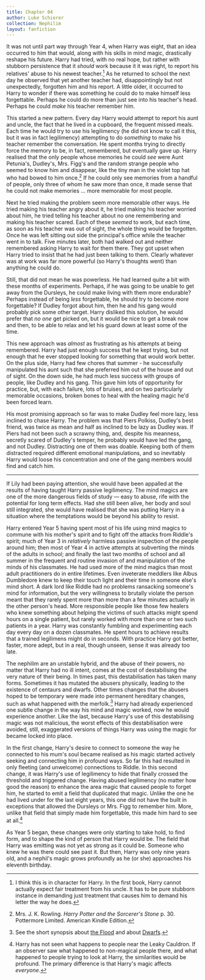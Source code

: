 ```yaml
---
title: Chapter 04
author: Luke Schierer
collection: Nephilim
layout: fanfiction
---
```


It was not until part way through Year 4, when Harry was eight, that an idea
occurred to him that would, along with his skills in mind magic, drastically
reshape his future. Harry had tried, with no real hope, but rather with
stubborn persistence that it _should_ work because it it was right, to report
his relatives' abuse to his newest teacher.[^210412-2] As he returned to school
the next day he observed that yet another teacher had, disappointingly but not
unexpectedly, forgotten him and his report. A little older, it occurred to
Harry to wonder if there was something he could do to make himself less
forgettable. Perhaps he could do more than just see into his teacher's head.
Perhaps he could _make_ his teacher remember him.

This started a new pattern. Every day Harry would attempt to report his aunt
and uncle, the fact that he lived in a cupboard, the frequent missed meals.
Each time he would try to use his legilimency (he did not know to call it this,
but it was in fact legilimency) attempting to do _something_ to make his
teacher remember the conversation. He spent months trying to directly force
the memory to be, in fact, remembered, but eventually gave up. Harry realised
that the only people whose memories he could _see_ were Aunt Petunia's,
Dudley's, Mrs. Figg's and the random strange people who seemed to know him and
disappear, like the tiny man in the violet top hat who had bowed to him
once.[^210412-3] If he could only see memories from a handful of people, only
three of whom he saw more than once, it made sense that he could not make
memories … more memorable for most people.

Next he tried making the problem seem more memorable other ways. He tried
making his teacher angry about it, he tried making his teacher worried about
him, he tried telling his teacher about no one remembering and making his
teacher scared. Each of these _seemed_ to work, but each time, as soon as his
teacher was out of sight, the whole thing would be forgotten. Once he was left
sitting out side the principal's office while the teacher went in to talk.
Five minutes later, both had walked out and neither remembered asking Harry to
wait for them there. They got upset when Harry tried to insist that he had
just been talking to them. Clearly whatever was at work was far more powerful
(so Harry's thoughts went) than anything he could do.

Still, that did not mean he was powerless. He had learned quite a bit with
these months of experiments. Perhaps, if he was going to be unable to get away
from the Dursleys, he could make living with them more endurable? Perhaps
instead of being _less_ forgettable, he should try to become _more_
forgettable? If Dudley forgot about him, then he and his gang would probably
pick some other target. Harry disliked this solution, he would prefer that _no
one_ get picked on, but it would be nice to get a break now and then, to be
able to relax and let his guard down at least some of the time.

This new approach was _almost_ as frustrating as his attempts at being
remembered. Harry had just enough success that he kept trying, but not enough
that he ever stopped looking for something that would work better. On the plus
side, Harry had few chores that summer - he successfully manipulated his aunt
such that she preferred him out of the house and out of sight. On the down
side, he had much less success with groups of people, like Dudley and his gang.
This gave him lots of opportunity for practice, but, with each failure, lots of
bruises, and on two particularly memorable occasions, broken bones to heal with
the healing magic he'd been forced learn.

His most promising approach so far was to make Dudley feel more lazy, less
inclined to chase Harry. The problem was that Piers Polkiss, Dudley's best
friend, was twice as mean and half as inclined to be lazy as Dudley was. If
Piers had not been such a scrawny thing, and, despite his meanness, secretly
scared of Dudley's temper, he probably would have led the gang, and not Dudley.
Distracting one of them was doable. Keeping both of them distracted required
different emotional manipulations, and so inevitably Harry would loose his
concentration and one of the gang members would find and catch him.

---

If Lily had been paying attention, she would have been appalled at the results
of having taught Harry passive legilimency. The mind magics are one of the more
dangerous fields of study — easy to abuse, rife with the potential for long term
effects. Had she still been alive, her body and soul still integrated, she
would have realised that she was putting Harry in a situation where the
temptations would be beyond his ability to resist.

Harry entered Year 5 having spent most of his life using mind magics to commune
with his mother's spirit and to fight off the attacks from Riddle's spirit;
much of Year 3 in _relatively_ harmless passive inspection of the people around
him; then most of Year 4 in active attempts at subverting the minds of the
adults in school; and finally the last two months of school and all summer in
the frequent and routine invasion of and manipulation of the minds of his
classmates. He had used more of the mind magics than most adult practitioners
do in entire lifetimes. Even inveterate meddlers like Albus Dumbledore knew to
keep their touch light and their time in someone else's mind short. A dark lord
like Riddle had no problems ransacking someone's mind for information, but the
very willingness to brutally violate the person meant that they rarely spent
more than more than a few minutes actually in the other person's head. More
responsible people like those few healers who knew something about helping the
victims of such attacks might spend hours on a single patient, but rarely worked
with more than one or two such patients in a year. Harry was constantly fumbling
and experimenting each day every day on a dozen classmates. He spent hours to
achieve results that a trained legilimens might do in seconds. With practice
Harry got better, faster, more adept, but in a real, though unseen, sense it was
already too late.

The nephilim are an unstable hybrid, and the abuse of their powers, no matter
that Harry had no ill intent, comes at the cost of destabilising the very nature
of their being. In times past, this destabilisation has taken many forms.
Sometimes it has mutated the abusers physically, leading to the existence of
centaurs and dwarfs. Other times changes that the abusers hoped to be temporary
were made into permanent hereditary changes, such as what happened with the
merfolk.[^211219-2] Harry had already experienced one subtle change in the way
his mind and magic worked, now he would experience another. Like the last,
because Harry's use of this destabilising magic was not malicious, the worst
effects of this destabilisation were avoided, still, exaggerated versions of
things Harry was using the magic for became locked into place.

In the first change, Harry's desire to connect to someone the way he connected
to his mum's soul became realised as his magic started actively seeking and
connecting him in profound ways. So far this had resulted in only fleeting (and
unwelcome) connections to Riddle. In this second change, it was Harry's use of
legilimency to hide that finally crossed the threshold and triggered change.
Having abused legilimency (no matter how good the reason) to enhance the area
magic that caused people to forget him, he started to emit a field that
duplicated that magic. Unlike the one he had lived under for the last eight
years, this one did not have the built in exceptions that allowed the Dursleys
or Mrs. Figg to remember him. More, unlike that field that simply made him
forgettable, this made him hard to see at all.[^210918-1]

As Year 5 began, these changes were only starting to take hold, to find form,
and to shape the kind of person that Harry would be. The field that Harry was
emitting was not yet as strong as it could be. Someone who knew he was there
could see past it. But then, Harry was only nine years old, and a nephil's
magic grows profoundly as he (or she) approaches his eleventh birthday.

[^211219-2]: See the short synopsis about [the Flood] and about [Dwarfs].

[Dwarfs]: ../../backstory/the_dwarfs
[the Flood]: ../../backstory/the_flood

[^210918-1]:
    Harry has not seen what happens to people near the Leaky
    Cauldron. If an observer saw what happened to non-magical people there, and
    what happened to people trying to look at Harry, the similarities would be
    profound. The primary difference is that Harry's magic affects _everyone_.

[^210412-2]:
    I think this is in character for Harry. In the first book, Harry
    cannot actually expect fair treatment from his uncle. It has to be pure
    stubborn instance in demanding just treatment that causes him to demand his
    letter the way he does.

[^210412-3]:
    Mrs. J. K. Rowling. _Harry Potter and the Sorcerer's Stone_
    p. 30. Pottermore Limited. American Kindle Edition.

[^210412-4]:
    This is not intended as Lily Potter bashing. Lily was a good
    parent, but Harry was too young to remember her when she was alive. His
    experience of her is of a highly distracted dis-embodied soul who is so
    caught up in spiritual warfare that she barely has time for him. It is not
    that dis-embodied Lily loves Harry any less, it is that _time_ is a function
    of the material world that Lily is disconnected from by virtue of being 1)
    dead and 2) actively trying to preserve her son's autonomy despite both her
    own and Riddle's foreign presence.
